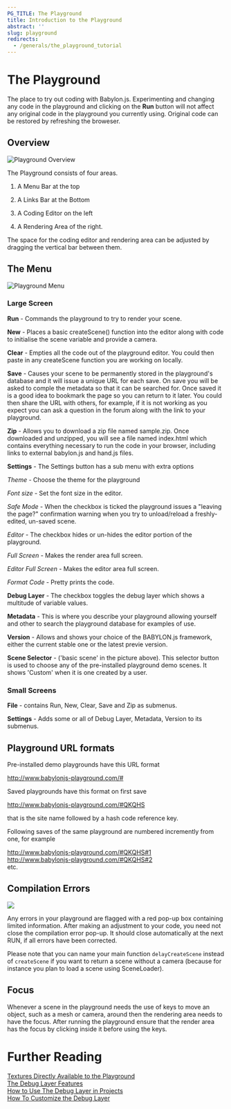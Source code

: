 ```yaml
---
PG_TITLE: The Playground
title: Introduction to the Playground
abstract: ''
slug: playground
redirects:
  - /generals/the_playground_tutorial
---
```


# The Playground

The place to try out coding with Babylon.js. Experimenting and changing any code in the playground and clicking on the **Run** button will not affect any original code in the playground you currently using. Original code can be restored by refreshing the broweser. 

## Overview

![Playground Overview](/img/how_to/Introduction/playground.jpg)

The Playground consists of four areas.

1. A Menu Bar at the top

2. A Links Bar at the Bottom

3. A Coding Editor on the left

4. A Rendering Area of the right.

The space for the coding editor and rendering area can be adjusted by dragging the vertical bar between them.

## The Menu
![Playground Menu](/img/how_to/Introduction/pgmenu.jpg)

### Large Screen

**Run** - Commands the playground to try to render your scene.

**New** - Places a basic createScene() function into the editor along with code to initialise the scene variable and provide a camera.

**Clear** - Empties all the code out of the playground editor.  You could then paste in any createScene function you are working on locally.

**Save** - Causes your scene to be permanently stored in the playground's database and it will issue a unique URL for each save. On save you will be asked to comple the metadata so that it can be searched for. Once saved it is a good idea to bookmark the page so you can return to it later. You could then share the URL with others, for example, if it is not working as you expect you can ask a question in the forum along with the link to your playground.

**Zip** - Allows you to download a zip file named sample.zip. Once downloaded and unzipped, you will see a file named index.html 
which contains everything necessary to run the code in your browser, including links to external babylon.js and hand.js files.

**Settings** - The Settings button has a sub menu with extra options

*Theme* - Choose the theme for the playground

*Font size* - Set the font size in the editor.

*Safe Mode* - When the checkbox is ticked the playground issues a "leaving the page?" confirmation warning when you try to unload/reload a freshly-edited, un-saved scene.

*Editor* - The checkbox hides or un-hides the editor portion of the playground.

*Full Screen* - Makes the render area full screen.

*Editor Full Screen* - Makes the editor area full screen.

*Format Code* - Pretty prints the code.

**Debug Layer** - The checkbox toggles the debug layer which shows a multitude of variable values.

**Metadata** - This is where you describe your playground allowing yourself and other to search the playground database for examples of use.

**Version** - Allows and shows your choice of the BABYLON.js framework, either the current stable one or the latest previe version.

**Scene Selector** - ('basic scene' in the picture above). This selector button is used to choose any of the pre-installed playground demo scenes.  It shows 'Custom' when it is one created by a user.

### Small Screens

**File** - contains Run, New, Clear, Save and Zip as submenus.

**Settings** - Adds some or all of Debug Layer, Metadata, Version to its submenus.

## Playground URL formats

Pre-installed demo playgrounds have this URL format

http://www.babylonjs-playground.com/#

Saved playgrounds have this format on first save

http://www.babylonjs-playground.com/#QKQHS

that is the site name followed by a hash code reference key.

Following saves of the same playground are numbered incremently from one, for example 

http://www.babylonjs-playground.com/#QKQHS#1  
http://www.babylonjs-playground.com/#QKQHS#2  
etc.

## Compilation Errors
![](http://urbanproductions.com/wingy/babylon/playground/monaco/playground_ce01.jpg)

Any errors in your playground are flagged with a red pop-up box containing limited information. After making an adjustment to your code, you need not close the compilation error pop-up.  It should close automatically at the next RUN, if all errors have been corrected.

Please note that you can name your main function `delayCreateScene` instead of `createScene` if you want to return a scene without a camera (because for instance you plan to load a scene using SceneLoader).

## Focus

Whenever a scene in the playground needs the use of keys to move an object, such as a mesh or camera, around then the rendering area needs to have the focus. After running the playground ensure that the render area has the focus by clicking inside it before using the keys. 

# Further Reading
 
[Textures Directly Available to the Playground](/resources/Playground_Textures.html)  
[The Debug Layer Features](/features/pgsupport/playground-debuglayer)  
[How to Use The Debug Layer in Projects](/how-to/pgsupport/debug-layer)  
[How To Customize the Debug Layer](/how-to/pgsupport/customize-debug-layer)  




